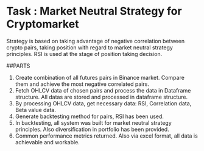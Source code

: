 # Task : Market Neutral Strategy for Cryptomarket 

Strategy is based on taking advantage of negative correlation between crypto pairs, taking position with regard to market neutral strategy principles. RSI is used at the stage of position taking decision. 

##PARTS

1. Create combination of all futures pairs in Binance market. Compare them and achieve the most negative correlated pairs.
2. Fetch OHLCV data of chosen pairs and process the data in Dataframe structure. All datas are stored and processed in dataframe structure.
3. By processing OHLCV data, get necessary data: RSI, Correlation data, Beta value data.
4. Generate backtesting method for pairs, RSI has been used. 
5. In backtesting, all system was built for market neutral strategy principles. Also diversification in portfolio has been provided.
6. Common performance metrics returned. Also via excel format, all data is achievable and workable.


